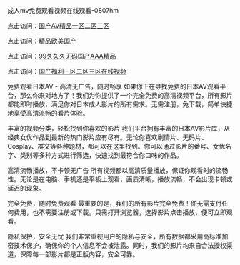 成人mv免费观看视频在线观看-0807hm

点击访问：<a href="https://heiliao2dmwwy.pages.dev">国产AⅤ精品一区二区三区</a>

点击访问：<a href="https://heiliao2dmwwy.pages.dev">精品欧美国产</a>

点击访问：<a href="https://heiliaoow5kzm.pages.dev">99久久久无码国产AAA精品</a>

点击访问：<a href="https://heiliaoxqkkct.pages.dev">国产福利一区二区三区在线视频</a>


免费观看日本AV - 高清无广告，随时畅享
如果你正在寻找免费的日本AV观看平台，那么你来对地方了！我们为你提供了一个完全免费的高清视频平台，所有影片都能即时播放，满足你对日本成人影片的所有需求。无需注册，免下载，简单快捷地享受高清流畅的看片体验。

丰富的视频分类，轻松找到你喜欢的影片
我们平台拥有丰富的日本AV影片库，从经典女优作品到最新的热门影片应有尽有。无论你喜欢剧情片、无码片、Cosplay、群交等各种题材，都可以在这里找到。你可以通过影片的番号、女优名字、类别等多种方式进行筛选，快速找到最符合你口味的作品。

高清流畅播放，不卡顿无广告
所有视频都以高清质量播放，保证你观看时的流畅性。无论是在电脑、手机还是平板上观看，画质清晰，播放流畅，不会出现卡顿或延迟的现象。

完全免费，随时免费观看
最重要的是，我们的所有影片完全免费！你无需支付任何费用，也不需要注册或下载。只需打开浏览器，选择影片点击播放，便可立即观看。

隐私保护，安全无忧
我们非常重视用户的隐私与安全，所有数据都采用高标准加密技术保护，确保你的个人信息不会被泄露。同时，我们的影片均来自合法授权渠道，保障每一部影片都是正版内容，安全可靠。


<span style="display:none;">[Canonical link](）</span>
